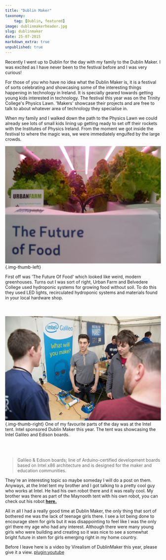 ```yaml
---
title: "Dublin Maker"
taxonomy:
    tag: [Dublin, featured]
image: dublinmakerheader.jpg
slug: dublinmaker
date: 25-07-2015
markdown_extra: true
unpublished: true
---
```


Recently I went up to Dublin for the day with my family to the Dublin Maker. I was excited as I have never been to the festival before and I was very curious!

For those of you who have no idea what the Dublin Maker is, it is a festival of sorts celebrating and showcasing some of the interesting things happening in technology in Ireland. It is specially geared towards getting young kids interested in technology. The festival this year was on the Trinity College's Physics Lawn. 'Makers' showcase their projects and are free to talk to about whatever area of technology they specialise in.

When my family and I walked down the path to the Physics Lawn we could already see lots of small kids lining up getting ready to set off their rockets with the Institutes of Physics Ireland. From the moment we got inside the festival to where the magic was, we were immediately engulfed by the large crowds. 

![urban farm](urbanfarm.jpg?lightbox=1024&cropResize=300,600){.img-thumb-left}

First off was 'The Future Of Food' which looked like weird, modern greenhouses. Turns out I was sort of right, Urban Farm and Belvedere College used hydroponic systems for growing food without soil. To do this they used LED lights, recirculated hydroponic systems and materials found in your local hardware shop.
<br/>
<br/>
<br/>
<br/>
![intel tent](inteltent.jpg?lightbox=1024&cropResize=300,600) {.img-thumb-right}
One of my favourite parts of the day was at the Intel tent. Intel sponsored
Dublin Maker this year. The tent was showcasing the Intel Galileo and Edison
boards.
<br/>
<br/>
<br/>
<br/>

>Galileo & Edison boards; line of Arduino-certified development boards based on Intel x86
architecture and is designed for the maker and education communities.

They're an interesting topic so maybe someday I will do a post on them. Anyways, at the Intel tent my brother and I got talking to a pretty cool guy who works at Intel. He had his own robot there and it was really cool. My brother was there as part of the Maynooth tent with his own robot, you can check out his robot [**here.**](http://gregorykelleher.com/blog/maker_faire)

All in all I had a really good time at Dublin Maker, the only thing that sort of bothered me was the lack of teenage girls there. I see a lot being done to encourage stem for girls but it was disappointing to feel like I was the only girl there my age who had any interest. Although there were many young girls who were building and creating so it was nice to see a somewhat bright future in stem for girls emerging right in my home country.

Before I leave here is a video by Virealism of DublinMaker this year, please give it a view.
[plugin:youtube](https://www.youtube.com/embed/ly77XxWcAU0)